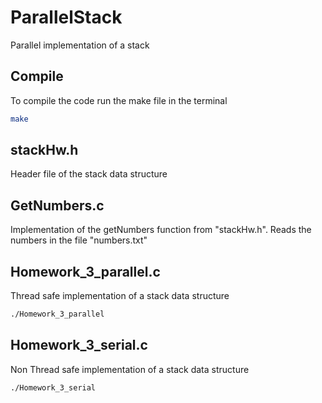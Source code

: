 # ParallelStack
Parallel implementation of a stack

## Compile
To compile the code run the make file in the terminal
```bash
make
```

## stackHw.h
Header file of the stack data structure

## GetNumbers.c
Implementation of the getNumbers function from "stackHw.h".
Reads the numbers in the file "numbers.txt"

## Homework_3_parallel.c
Thread safe implementation of a stack data structure
```bash
./Homework_3_parallel
```

## Homework_3_serial.c
Non Thread safe implementation of a stack data structure
```bash
./Homework_3_serial
```
